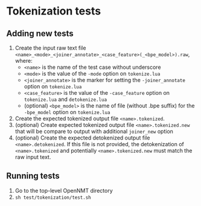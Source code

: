 # Tokenization tests

## Adding new tests

1. Create the input raw text file `<name>_<mode>_<joiner_annotate>_<case_feature>(_<bpe_model>).raw`, where:
   * `<name>` is the name of the test case without underscore
   * `<mode>` is the value of the `-mode` option on `tokenize.lua`
   * `<joiner_annotate>` is the marker for setting the `-joiner_annotate` option on `tokenize.lua`
   * `<case_feature>` is the value of the `-case_feature` option on `tokenize.lua` and `detokenize.lua`
   * (optional) `<bpe_model>` is the name of file (without .bpe suffix) for the `-bpe_model` option on `tokenize.lua`
2. Create the expected tokenized output file `<name>.tokenized`.
3. (optional) Create expected tokenized output file `<name>.tokenized.new` that will be compare to output with additional `joiner_new` option 
3. (optional) Create the expected detokenized output file `<name>.detokenized`.
   If this file is not provided, the detokenization of `<name>.tokenized` and potentially `<name>.tokenized.new` must match the raw input text.

## Running tests

1. Go to the top-level OpenNMT directory
2. `sh test/tokenization/test.sh`
